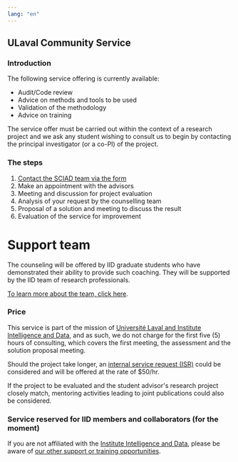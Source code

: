 ```yaml
---
lang: "en"
---
```


## ULaval Community Service

### Introduction

The following service offering is currently available: 
* Audit/Code review
* Advice on methods and tools to be used
* Validation of the methodology 
* Advice on training

The service offer must be carried out within the context of a research project and we ask any student wishing to consult us to begin by contacting the principal investigator (or a co-PI) of the project. 

### The steps 

1. [Contact the SCIAD team via the form](https://forms.office.com/r/jhLM8nwZu8)
2. Make an appointment with the advisors
3. Meeting and discussion for project evaluation
4. Analysis of your request by the counselling team
5. Proposal of a solution and meeting to discuss the result
6. Evaluation of the service for improvement

# Support team

The counseling will be offered by IID graduate students who have demonstrated their ability to provide such coaching. They will be supported by the IID team of research professionals. 

[To learn more about the team, click here](./equipe.md).

### Price

This service is part of the mission of [Université Laval and Institute Intelligence and Data](https://iid.ulaval.ca/a-propos/#Missions-et-objectifs), and as such, we do not charge for the first five (5) hours of consulting, which covers the first meeting, the assessment and the solution proposal meeting. 

Should the project take longer, an [internal service request (ISR)](./dsi.md) could be considered and will be offered at the rate of $50/hr.

If the project to be evaluated and the student advisor's research project closely match, mentoring activities leading to joint publications could also be considered.

### Service reserved for IID members and collaborators (for the moment)

If you are not affiliated with the [Institute Intelligence and Data](https://iid.ulaval.ca), please be aware of [our other support or training opportunities](./externe.md).
